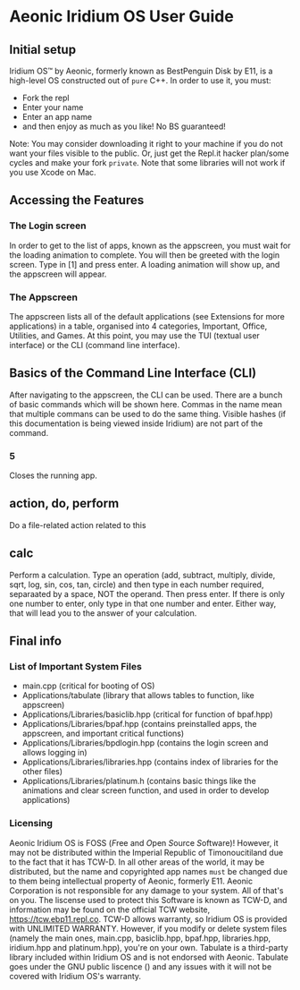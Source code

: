 # Aeonic Iridium OS User Guide
## Initial setup
Iridium OS&trade; by Aeonic, formerly known as BestPenguin Disk by E11, is a high-level OS constructed out of `pure` C++. In order to use it, you must:
* Fork the repl
* Enter your name
* Enter an app name
* and then enjoy as much as you like! No BS guaranteed!

Note: You may consider downloading it right to your machine if you do not want your files visible to the public. Or, just get the Repl.it hacker plan/some cycles and make your fork `private`. Note that some libraries will not work if you use Xcode on Mac.
## Accessing the Features
### The Login screen
In order to get to the list of apps, known as the appscreen, you must wait for the loading animation to complete. You will then be greeted with the login screen. Type in [1] and press enter. A loading animation will show up, and the appscreen will appear.
### The Appscreen
The appscreen lists all of the default applications (see Extensions for more applications) in a table, organised into 4 categories, Important, Office, Utilities, and Games. At this point, you may use the TUI (textual user interface) or the CLI (command line interface).
## Basics of the Command Line Interface (CLI)
After navigating to the appscreen, the CLI can be used. There are a bunch of basic commands which will be shown here. Commas in the name mean that multiple commans can be used to do the same thing. Visible hashes (if this documentation is being viewed inside Iridium) are not part of the command.
### 5
Closes the running app.
## action, do, perform
Do a file-related action related to this
## calc
Perform a calculation. Type an operation (add, subtract, multiply, divide, sqrt, log, sin, cos, tan, circle) and then type in each number required, separaated by a space, NOT the operand. Then press enter. If there is only one number to enter,  only type in that one number and enter. Either way, that will lead you to the answer of your calculation.
## Final info
### List of Important System Files
* main.cpp (critical for booting of OS)
* Applications/tabulate (library that allows tables to function, like appscreen)
* Applications/Libraries/basiclib.hpp (critical for function of bpaf.hpp)
* Applications/Libraries/bpaf.hpp (contains preinstalled apps, the appscreen, and important critical functions)
* Applications/Libraries/bpdlogin.hpp (contains the login screen and allows logging in)
* Applications/Libraries/libraries.hpp (contains index of libraries for the other files)
* Applications/Libraries/platinum.h (contains basic things like the animations and clear screen function, and used in order to develop applications)
### Licensing
Aeonic Iridium OS is FOSS (*F*ree and *O*pen *S*ource *S*oftware)! However, it may not be distributed within the Imperial Republic of Timonoucitiland due to the fact that it has TCW-D. In all other areas of the world, it may be distributed, but the name and copyrighted app names `must` be changed due to them being intellectual property of Aeonic, formerly E11.
Aeonic Corporation is not responsible for any damage to your system. All of that's on you. The liscense used to protect this Software is known as TCW-D, and information may be found on the official TCW website, https://tcw.ebp11.repl.co. TCW-D allows warranty, so Iridium OS is provided with UNLIMITED WARRANTY. However, if you modify or delete system files (namely the main ones, main.cpp, basiclib.hpp, bpaf.hpp, libraries.hpp, iridium.hpp and platinum.hpp), you're on your own. Tabulate is a third-party library included within Iridium OS and is not endorsed with Aeonic. Tabulate goes under the GNU public liscence () and any issues with it will not be covered with Iridium OS's warranty.
